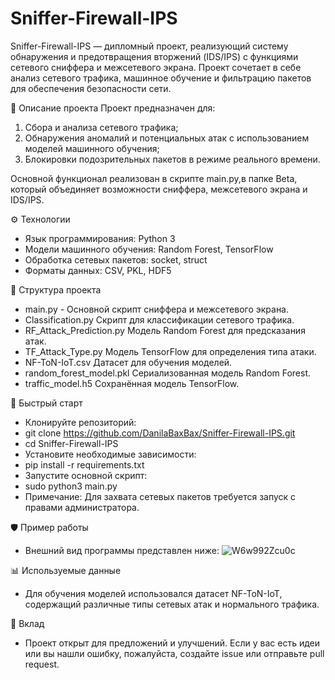 # Sniffer-Firewall-IPS
Sniffer-Firewall-IPS — дипломный проект, реализующий систему обнаружения и предотвращения вторжений (IDS/IPS) с функциями сетевого сниффера и межсетевого экрана. Проект сочетает в себе анализ сетевого трафика, машинное обучение и фильтрацию пакетов для обеспечения безопасности сети.​

🧠 Описание проекта
Проект предназначен для:​
1. Сбора и анализа сетевого трафика;
2. Обнаружения аномалий и потенциальных атак с использованием моделей машинного обучения;
3. Блокировки подозрительных пакетов в режиме реального времени.

Основной функционал реализован в скрипте main.py,в папке Beta, который объединяет возможности сниффера, межсетевого экрана и IDS/IPS.

⚙️ Технологии
- Язык программирования: Python 3
- Модели машинного обучения: Random Forest, TensorFlow
- Обработка сетевых пакетов: socket, struct
- Форматы данных: CSV, PKL, HDF5​​

📁 Структура проекта
- main.py -	Основной скрипт сниффера и межсетевого экрана.
- Classification.py	Скрипт для классификации сетевого трафика.
- RF_Attack_Prediction.py	Модель Random Forest для предсказания атак.
- TF_Attack_Type.py	Модель TensorFlow для определения типа атаки.
- NF-ToN-IoT.csv	Датасет для обучения моделей.
- random_forest_model.pkl	Сериализованная модель Random Forest.
- traffic_model.h5	Сохранённая модель TensorFlow.

🚀 Быстрый старт
- Клонируйте репозиторий:​
- git clone https://github.com/DanilaBaxBax/Sniffer-Firewall-IPS.git
- cd Sniffer-Firewall-IPS
- Установите необходимые зависимости:​
- pip install -r requirements.txt
- Запустите основной скрипт:​
- sudo python3 main.py
- Примечание: Для захвата сетевых пакетов требуется запуск с правами администратора.​

🛡️ Пример работы
- Внешний вид программы представлен ниже:
![W6w992Zcu0c](https://github.com/user-attachments/assets/bf5d4ab9-a770-4030-9a05-e4bbb77a27ea)

📊 Используемые данные
- Для обучения моделей использовался датасет NF-ToN-IoT, содержащий различные типы сетевых атак и нормального трафика.

🤝 Вклад
- Проект открыт для предложений и улучшений. Если у вас есть идеи или вы нашли ошибку, пожалуйста, создайте issue или отправьте pull request.​

​
